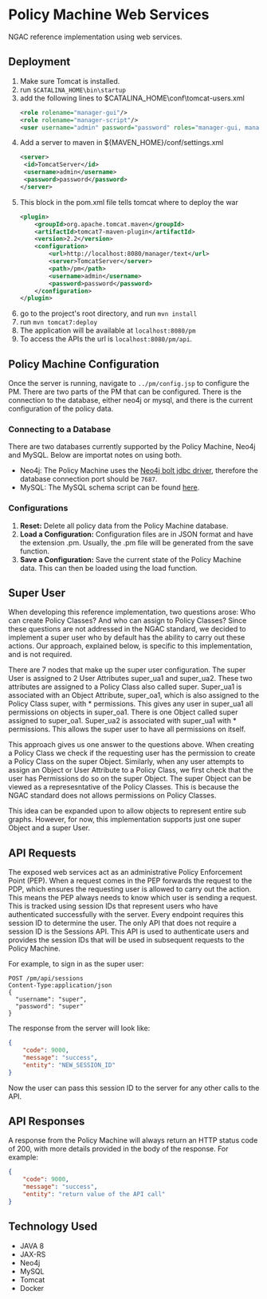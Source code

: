 # Policy Machine Web Services
NGAC reference implementation using web services.

## Deployment
1. Make sure Tomcat is installed.
2. run `$CATALINA_HOME\bin\startup`
3. add the following lines to $CATALINA_HOME\conf\tomcat-users.xml
    ```xml
    <role rolename="manager-gui"/>
    <role rolename="manager-script"/>
    <user username="admin" password="password" roles="manager-gui, manager-script"/>
    ```
4. Add a server to maven in ${MAVEN_HOME}/conf/settings.xml
    ```xml
    <server>
     <id>TomcatServer</id>
     <username>admin</username>
     <password>password</password>
    </server>
    ```
4. This block in the pom.xml file tells tomcat where to deploy the war
    ```xml
    <plugin>
        <groupId>org.apache.tomcat.maven</groupId>
        <artifactId>tomcat7-maven-plugin</artifactId>
        <version>2.2</version>
        <configuration>
            <url>http://localhost:8080/manager/text</url>
            <server>TomcatServer</server>
            <path>/pm</path>
            <username>admin</username>
            <password>password</password>
        </configuration>
    </plugin>
    ```
 5. go to the project's root directory, and run `mvn install`
 6. run `mvn tomcat7:deploy`
 7. The application will be available at `localhost:8080/pm`
 8. To access the APIs the url is `localhost:8080/pm/api`.

## Policy Machine Configuration
Once the server is running, navigate to `../pm/config.jsp` to configure the PM. There are two parts of the PM that can be configured. There is the connection to the database, either neo4j or mysql, and there is the current configuration of the policy data.  
### Connecting to a Database
There are two databases currently supported by the Policy Machine, Neo4j and MySQL.  Below are importat notes on using both.
- Neo4j: The Policy Machine uses the [Neo4j bolt jdbc driver](https://github.com/neo4j-contrib/neo4j-jdbc), therefore the database connection port should be `7687`.
- MySQL: The MySQL schema script can be found [here](../sql/pmsql.sql).
### Configurations
1.  **Reset:** Delete all policy data from the Policy Machine database. 
2.	**Load a Configuration:**  Configuration files are in JSON format and have the extension .pm.  Usually, the .pm file will be generated from the save function.
2.	**Save a Configuration:** Save the current state of the Policy Machine data.  This can then be loaded using the load function.

## Super User
When developing this reference implementation, two questions arose: Who can create Policy Classes? And who can assign to Policy Classes? Since these questions are not addressed in the NGAC standard, we decided to implement a super user who by default has the ability to carry out these actions.  Our approach, explained below, is specific to this implementation, and is not required.

There are 7 nodes that make up the super user configuration. The super User is assigned to 2 User Attributes super_ua1 and super_ua2. These two attributes are assigned to a Policy Class also called super.  Super_ua1 is associated with an Object Attribute, super_oa1, which is also assigned to the Policy Class super, with * permissions.  This gives any user in super_ua1 all permissions on objects in super_oa1. There is one Object called super assigned to super_oa1. Super_ua2 is associated with super_ua1 with * permissions.  This allows the super user to have all permissions on itself. 

This approach gives us one answer to the questions above. When creating a Policy Class we check if the requesting user has the permission to create a Policy Class on the super Object.  Similarly, when any user attempts to assign an Object or User Attribute to a Policy Class, we first check that the user has Permissions do so on the super Object.  The super Object can be viewed as a represesntative of the Policy Classes.  This is because the NGAC standard does not allows permissions on Policy Classes. 

This idea can be expanded upon to allow objects to represent entire sub graphs. However, for now, this implementation supports just one super Object and a super User.

## API Requests
The exposed web services act as an administrative Policy Enforcement Point (PEP).  When a request comes in the PEP forwards the request to the PDP, which ensures the requesting user is allowed to carry out the action. This means the PEP always needs to know which user is sending a request.  This is tracked using session IDs that represent users who have authenticated successfully with the server.  Every endpoint requires this session ID to determine the user.  The only API that does not require a session ID is the Sessions API.  This API is used to authenticate users and provides the session IDs that will be used in subsequent requests to the Policy Machine.

For example, to sign in as the super user:
```
POST /pm/api/sessions
Content-Type:application/json
{
  "username": "super",
  "password": "super"
}
```
The response from the server will look like:
```json
{
    "code": 9000,
    "message": "success",
    "entity": "NEW_SESSION_ID"
}
```
Now the user can pass this session ID to the server for any other calls to the API.

## API Responses
A response from the Policy Machine will always return an HTTP status code of 200, with more details provided in the body of the response.  For example:
```json
{
    "code": 9000,
    "message": "success",
    "entity": "return value of the API call"
}
```

## Technology Used
- JAVA 8
- JAX-RS
- Neo4j
- MySQL
- Tomcat
- Docker
